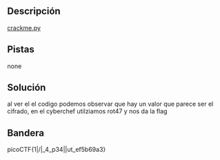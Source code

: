 ## Descripción
[crackme.py](https://mercury.picoctf.net/static/2ff6c888060f14af5db1232e319547c9/crackme.py)
## Pistas 
none
## Solución
al ver el el codigo podemos observar que hay un valor que parece ser el cifrado, en el cyberchef utilziamos rot47 y nos da la flag
## Bandera
picoCTF{1|\/|_4_p34|\|ut_ef5b69a3}